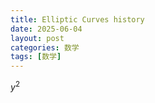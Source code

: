 ```yaml
---
title: Elliptic Curves history
date: 2025-06-04
layout: post
categories: 数学
tags: [数学]
---  
```


$y^2$
